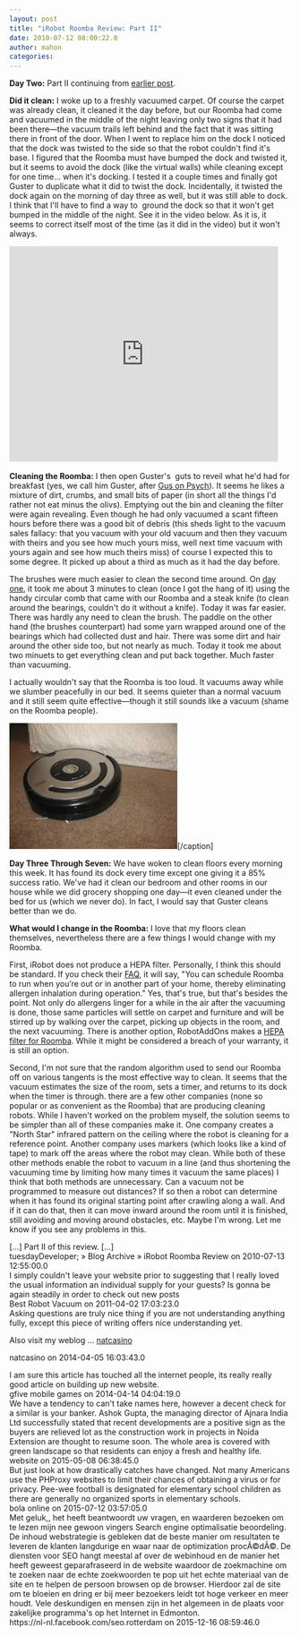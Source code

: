 ```yaml
---
layout: post
title: "iRobot Roomba Review: Part II"
date: 2010-07-12 08:00:22.0
author: mahon
categories: 
---
```

<strong>Day Two:</strong> Part II continuing from <a href="/2010/07/02/irobot-roomba-review.html">earlier post</a>.

<strong>Did it clean:</strong> I woke up to a freshly vacuumed carpet. Of course the carpet was already clean, it cleaned it the day before, but our Roomba had come and vacuumed in the middle of the night leaving only two signs that it had been there—the vacuum trails left behind and the fact that it was sitting there in front of the door. When I went to replace him on the dock I noticed that the dock was twisted to the side so that the robot couldn't find it's base. I figured that the Roomba must have bumped the dock and twisted it, but it seems to avoid the dock (like the virtual walls) while cleaning except for one time... when it's docking. I tested it a couple times and finally got Guster to duplicate what it did to twist the dock. Incidentally, it twisted the dock again on the morning of day three as well, but it was still able to dock. I think that I'll have to find a way to  ground the dock so that it won't get bumped in the middle of the night. See it in the video below. As it is, it seems to correct itself most of the time (as it did in the video) but it won't always.

<object classid="clsid:d27cdb6e-ae6d-11cf-96b8-444553540000" width="480" height="385" codebase="http://download.macromedia.com/pub/shockwave/cabs/flash/swflash.cab#version=6,0,40,0"><param name="allowFullScreen" value="true" /><param name="allowscriptaccess" value="always" /><param name="src" value="http://www.youtube.com/v/ARHFBsVouIg&amp;hl=en_US&amp;fs=1" /><param name="allowfullscreen" value="true" /><embed type="application/x-shockwave-flash" width="480" height="385" src="http://www.youtube.com/v/ARHFBsVouIg&amp;hl=en_US&amp;fs=1" allowscriptaccess="always" allowfullscreen="true" /></object>

<strong>Cleaning the Roomba:</strong> I then open Guster's  guts to reveil what he'd had for breakfast (yes, we call him Guster, after <a href="www.usanetwork.com/series/psych/">Gus on Psych</a>). It seems he likes a mixture of dirt, crumbs, and small bits of paper (in short all the things I'd rather not eat minus the olivs). Emptying out the bin and cleaning the filter were again revealing. Even though he had only vacuumed a scant fifteen hours before there was a good bit of debris (this sheds light to the vacuum sales fallacy: that you vacuum with your old vacuum and then they vacuum with theirs and you see how much yours miss, well next time vacuum with yours again and see how much theirs miss) of course I expected this to some degree. It picked up about a third as much as it had the day before.

The brushes were much easier to clean the second time around. On <a href="http://www.tuesdaydeveloper.com/2010/07/irobot-roomba-review/">day one</a>, it took me about 3 minutes to clean (once I got the hang of it) using the handy circular comb that came with our Roomba and a steak knife (to clean around the bearings, couldn't do it without a knife). Today it was far easier. There was hardly any need to clean the brush. The paddle on the other hand (the brushes counterpart) had some yarn wrapped around one of the bearings which had collected dust and hair. There was some dirt and hair around the other side too, but not nearly as much. Today it took me about two minuets to get everything clean and put back together. Much faster than vacuuming.

I actually wouldn't say that the Roomba is too loud. It vacuums away while we slumber peacefully in our bed. It seems quieter than a normal vacuum and it still seem quite effective—though it still sounds like a vacuum (shame on the Roomba people).

<a href="/uploads/2010/07/IMG_2836.jpg"><img class="size-medium wp-image-385  " title="Guster the Duster" src="/uploads/2010/07/IMG_2836-300x225.jpg" alt="Guster the Duster" width="300" height="225" /></a>[/caption]

<strong>Day Three Through Seven:</strong> We have woken to clean floors every morning this week. It has found its dock every time except one giving it a 85% success ratio. We've had it clean our bedroom and other rooms in our house while we did grocery shopping one day—it even cleaned under the bed for us (which we never do). In fact, I would say that Guster cleans better than we do.

<strong>What would I change in the Roomba:</strong> I love that my floors clean themselves, nevertheless there are a few things I would change with my Roomba.

First, iRobot does not produce a HEPA filter. Personally, I think this should be standard. If you check their <a href="http://homesupport.irobot.com/cgi-bin/irobot_homesupport.cfg/php/enduser/std_adp.php?p_faqid=58&amp;p_created=1154367019&amp;p_sid=4R2sT34k&amp;p_accessibility=&amp;p_redirect=&amp;p_srch=1&amp;p_lva=&amp;p_sp=cF9zcmNoPTEmcF9zb3J0X2J5PSZwX2dyaWRzb3J0PSZwX3Jvd19jbnQ9MSwxJnBfcHJvZHM9Nzg4JnBfY2F0cz0mcF9wdj0xLjc4OCZwX2N2PSZwX3NlYXJjaF90eXBlPWFuc3dlcnMuc2VhcmNoX25sJnBfcGFnZT0xJnBfc2VhcmNoX3RleHQ9aGVwYQ!!&amp;p_li=&amp;p_topview=1&amp;prod_lvl1=788&amp;prod_lvl2=&amp;prod_lvl3=&amp;prod_lvl4=&amp;prod_lvl5=&amp;prod_lvl6=">FAQ</a>, it will say, "You can schedule Roomba to run when you’re out or in another part of your home, thereby eliminating allergen inhalation during operation." Yes, that's true, but that's besides the point. Not only do allergens linger for a while in the air after the vacuuming is done, those same particles will settle on carpet and furniture and will be stirred up by walking over the carpet, picking up objects in the room, and the next vacuuming. There is another option, RobotAddOns makes a <a href="http://www.amazon.com/gp/product/B002PDJJ5M?ie=UTF8&amp;tag=tuesdaydevelo-20&amp;linkCode=as2&amp;camp=1789&amp;creative=390957&amp;creativeASIN=B002PDJJ5M">HEPA filter for Roomba</a>. While it might be considered a breach of your warranty, it is still an option.

Second, I'm not sure that the random algorithm used to send our Roomba off on various tangents is the most effective way to clean. It seems that the vacuum estimates the size of the room, sets a timer, and returns to its dock when the timer is through. there are a few other companies (none so popular or as convenient as the Roomba) that are producing cleaning robots. While I haven't worked on the problem myself, the solution seems to be simpler than all of these companies make it. One company creates a "North Star" infrared pattern on the ceiling where the robot is cleaning for a reference point. Another company uses markers (which looks like a kind of tape) to mark off the areas where the robot may clean. While both of these other methods enable the robot to vacuum in a line (and thus shortening the vacuuming time by limiting how many times it vacuum the same places) I think that both methods are unnecessary. Can a vacuum not be programmed to measure out distances? If so then a robot can determine when it has found its original starting point after crawling along a wall. And if it can do that, then it can move inward around the room until it is finished, still avoiding and moving around obstacles, etc. Maybe I'm wrong. Let me know if you see any problems in this.

<div class='archived comments'>

<div class='comment'>[...] Part II of this review. [...]  <div class='by'>tuesdayDeveloper; &raquo; Blog Archive &raquo; iRobot Roomba Review on 2010-07-13 12:55:00.0  </div></div>
<div class='comment'>I simply couldn't leave your website prior to suggesting that I really loved the usual information an individual supply for your guests? Is gonna be again steadily in order to check out new posts  <div class='by'>Best Robot Vacuum on 2011-04-02 17:03:23.0  </div></div>
<div class='comment'>Asking questions are truly nice thing if you are not understanding anything fully, except this piece of writing offers nice understanding yet.


Also visit my weblog ... <a href="http://Casinonpanatet.Webs.com/" rel="nofollow">natcasino</a>  <div class='by'>natcasino on 2014-04-05 16:03:43.0  </div></div>
<div class='comment'>I am sure this article has touched all the internet people, its really really good 
article on building up new website.  <div class='by'>gfive mobile games on 2014-04-14 04:04:19.0  </div></div>
<div class='comment'>We have a tendency to can't take names here, however a decent check for a similar is your banker.
Ashok Gupta, the managing director of Ajnara India Ltd successfully stated that recent developments are a positive sign as the buyers are relieved lot as the construction work in 
projects in Noida Extension are thought to resume soon.
The whole area is covered with green landscape so 
that residents can enjoy a fresh and healthy life.  <div class='by'>website on 2015-05-08 06:38:45.0  </div></div>
<div class='comment'>But just look at how drastically catches have changed. Not many Americans use the PHProxy websites to limit their chances of obtaining a virus or for 
privacy. Pee-wee football is designated for elementary school children as there 
are generally no organized sports in elementary schools.  <div class='by'>bola online on 2015-07-12 03:57:05.0  </div></div>
<div class='comment'>Met geluk,, het heeft beantwoordt uw vragen, en waarderen bezoeken om te lezen mijn nee gewoon vingers 
Search engine optimalisatie beoordeling. De inhoud webstrategie is gebleken dat 
de beste manier om resultaten te leveren de klanten langdurige en waar naar 
de optimization procÃ©dÃ©. De diensten voor SEO hangt 
meestal af over de webinhoud en de manier het heeft geweest 
geparafraseerd in de website waardoor de zoekmachine om te zoeken naar de 
echte zoekwoorden te pop uit het echte materiaal van de site en te helpen de persoon browsen op de 
browser. Hierdoor zal de site om te bloeien en dring er bij meer bezoekers leidt tot hoge verkeer en meer 
houdt. Vele deskundigen en mensen zijn in het algemeen in de plaats voor zakelijke programma's op het Internet in Edmonton.  <div class='by'>https://nl-nl.facebook.com/seo.rotterdam on 2015-12-16 08:59:46.0  </div></div>
</div>
